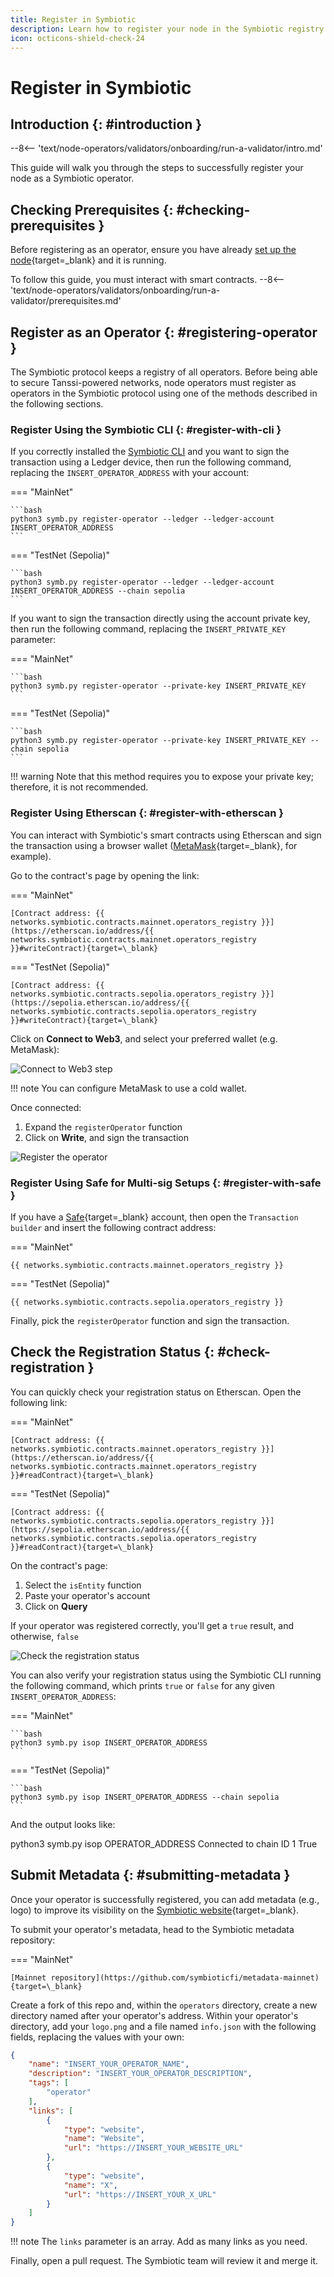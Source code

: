 ```yaml
---
title: Register in Symbiotic
description: Learn how to register your node in the Symbiotic registry as a first step to participate in the protocol, securing Tanssi-powered networks and earning rewards.
icon: octicons-shield-check-24
---
```


# Register in Symbiotic

## Introduction {: #introduction }

--8<-- 'text/node-operators/validators/onboarding/run-a-validator/intro.md'

This guide will walk you through the steps to successfully register your node as a Symbiotic operator.

## Checking Prerequisites {: #checking-prerequisites }

Before registering as an operator, ensure you have already [set up the node](/node-operators/validators/onboarding/run-a-validator/){target=\_blank} and it is running.

To follow this guide, you must interact with smart contracts.
--8<-- 'text/node-operators/validators/onboarding/run-a-validator/prerequisites.md'

## Register as an Operator {: #registering-operator }

The Symbiotic protocol keeps a registry of all operators. Before being able to secure Tanssi-powered networks, node operators must register as operators in the Symbiotic protocol using one of the methods described in the following sections.

### Register Using the Symbiotic CLI {: #register-with-cli }

If you correctly installed the [Symbiotic CLI](#set-up-the-cli) and you want to sign the transaction using a Ledger device, then run the following command, replacing the `INSERT_OPERATOR_ADDRESS` with your account:

=== "MainNet"

    ```bash
    python3 symb.py register-operator --ledger --ledger-account INSERT_OPERATOR_ADDRESS
    ```

=== "TestNet (Sepolia)"

    ```bash
    python3 symb.py register-operator --ledger --ledger-account INSERT_OPERATOR_ADDRESS --chain sepolia
    ```

If you want to sign the transaction directly using the account private key, then run the following command, replacing the `INSERT_PRIVATE_KEY` parameter:

=== "MainNet"

    ```bash
    python3 symb.py register-operator --private-key INSERT_PRIVATE_KEY
    ```

=== "TestNet (Sepolia)"

    ```bash
    python3 symb.py register-operator --private-key INSERT_PRIVATE_KEY --chain sepolia
    ```

!!! warning
    Note that this method requires you to expose your private key; therefore, it is not recommended.

### Register Using Etherscan {: #register-with-etherscan }

You can interact with Symbiotic's smart contracts using Etherscan and sign the transaction using a browser wallet ([MetaMask](/builders/toolkit/ethereum-api/wallets/metamask/#install-the-metamask-extension){target=\_blank}, for example). 

Go to the contract's page by opening the link:

=== "MainNet"

    [Contract address: {{ networks.symbiotic.contracts.mainnet.operators_registry }}](https://etherscan.io/address/{{ networks.symbiotic.contracts.mainnet.operators_registry }}#writeContract){target=\_blank}

=== "TestNet (Sepolia)"

    [Contract address: {{ networks.symbiotic.contracts.sepolia.operators_registry }}](https://sepolia.etherscan.io/address/{{ networks.symbiotic.contracts.sepolia.operators_registry }}#writeContract){target=\_blank}

Click on **Connect to Web3**, and select your preferred wallet (e.g. MetaMask):

![Connect to Web3 step](/images/node-operators/validators/onboarding/register-in-symbiotic/register-in-symbiotic-1.webp)

!!! note
    You can configure MetaMask to use a cold wallet.

Once connected:

1. Expand the `registerOperator` function
2. Click on **Write**, and sign the transaction

![Register the operator](/images/node-operators/validators/onboarding/register-in-symbiotic/register-in-symbiotic-2.webp)

### Register Using Safe for Multi-sig Setups {: #register-with-safe }

If you have a [Safe](https://app.safe.global/){target=\_blank} account, then open the `Transaction builder` and insert the following contract address:

=== "MainNet"

    {{ networks.symbiotic.contracts.mainnet.operators_registry }}

=== "TestNet (Sepolia)"

    {{ networks.symbiotic.contracts.sepolia.operators_registry }}

Finally, pick the `registerOperator` function and sign the transaction.

## Check the Registration Status {: #check-registration }

You can quickly check your registration status on Etherscan. Open the following link:

=== "MainNet"

    [Contract address: {{ networks.symbiotic.contracts.mainnet.operators_registry }}](https://etherscan.io/address/{{ networks.symbiotic.contracts.mainnet.operators_registry }}#readContract){target=\_blank}

=== "TestNet (Sepolia)"

    [Contract address: {{ networks.symbiotic.contracts.sepolia.operators_registry }}](https://sepolia.etherscan.io/address/{{ networks.symbiotic.contracts.sepolia.operators_registry }}#readContract){target=\_blank}

On the contract's page:

1. Select the `isEntity` function
2. Paste your operator's account
3. Click on **Query**

If your operator was registered correctly, you'll get a `true` result, and otherwise, `false`

![Check the registration status](/images/node-operators/validators/onboarding/register-in-symbiotic/register-in-symbiotic-3.webp)

You can also verify your registration status using the Symbiotic CLI running the following command, which prints `true` or `false` for any given `INSERT_OPERATOR_ADDRESS`:

=== "MainNet"
    
    ```bash
    python3 symb.py isop INSERT_OPERATOR_ADDRESS
    ```

=== "TestNet (Sepolia)"

    ```bash
    python3 symb.py isop INSERT_OPERATOR_ADDRESS --chain sepolia
    ```

And the output looks like:

<div id="termynal" data-termynal>
    <span data-ty="input"><span class="file-path"></span>python3 symb.py isop OPERATOR_ADDRESS</span>
    <span data-ty>Connected to chain ID 1</span>
    <span data-ty>True</span>
    <br>
</div>

## Submit Metadata {: #submitting-metadata }

Once your operator is successfully registered, you can add metadata (e.g., logo) to improve its visibility on the [Symbiotic website](httos://app.symbiotic.fi){target=\_blank}.

To submit your operator's metadata, head to the Symbiotic metadata repository:

=== "MainNet"

    [Mainnet repository](https://github.com/symbioticfi/metadata-mainnet){target=\_blank}

Create a fork of this repo and, within the `operators` directory, create a new directory named after your operator's address. Within your operator's directory, add your `logo.png` and a file named `info.json` with the following fields, replacing the values with your own:

```json
{
	"name": "INSERT_YOUR_OPERATOR_NAME",
	"description": "INSERT_YOUR_OPERATOR_DESCRIPTION",
	"tags": [
		"operator"
	],
	"links": [
		{
			"type": "website",
			"name": "Website",
			"url": "https://INSERT_YOUR_WEBSITE_URL"
		},
		{
			"type": "website",
			"name": "X",
			"url": "https://INSERT_YOUR_X_URL"
		}
	]
}
```

!!! note
    The `links` parameter is an array. Add as many links as you need.

Finally, open a pull request. The Symbiotic team will review it and merge it.
